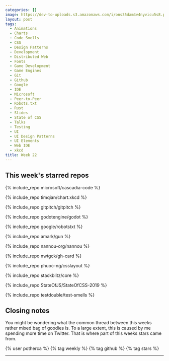 ```yaml
---
categories: []
image: https://dev-to-uploads.s3.amazonaws.com/i/ons35dam4v4nyvicu5s8.png
layout: post
tags:
  - Animations
  - Charts
  - Code Smells
  - CSS
  - Design Patterns
  - Development
  - Distributed Web
  - Fonts
  - Game Development
  - Game Engines
  - Git
  - Github
  - Google
  - IDE
  - Microsoft
  - Peer-to-Peer
  - Robots.txt
  - Rust
  - Slides
  - State of CSS
  - Talks
  - Testing
  - UI
  - UI Design Patterns
  - UI Elements
  - Web IDE
  - xkcd
title: Week 22
---
```


## This week's starred repos

{% include_repo microsoft/cascadia-code %}

{% include_repo timqian/chart.xkcd %}

{% include_repo gitpitch/gitpitch %}

{% include_repo godotengine/godot %}

{% include_repo google/robotstxt %}

{% include_repo amark/gun %}

{% include_repo nannou-org/nannou %}

{% include_repo nwtgck/gh-card %}

{% include_repo phuoc-ng/csslayout %}

{% include_repo stackblitz/core %}

{% include_repo StateOfJS/StateOfCSS-2019 %}

{% include_repo testdouble/test-smells %}

## Closing notes

You might be wondering what the common thread between this weeks rather mixed bag of goodies is. To a large extent, this is caused by me spending more time on Twitter. That is where part of this weeks stars came from.

{% user potherca %} {% tag weekly %} {% tag github %} {% tag stars %}

- - -

[1]: https://archive.org/
[2]: https://hackernoon.com/
[3]: https://nannou.cc/
[4]: https://aws.amazon.com/cloud9/
[5]: https://testdouble.com/